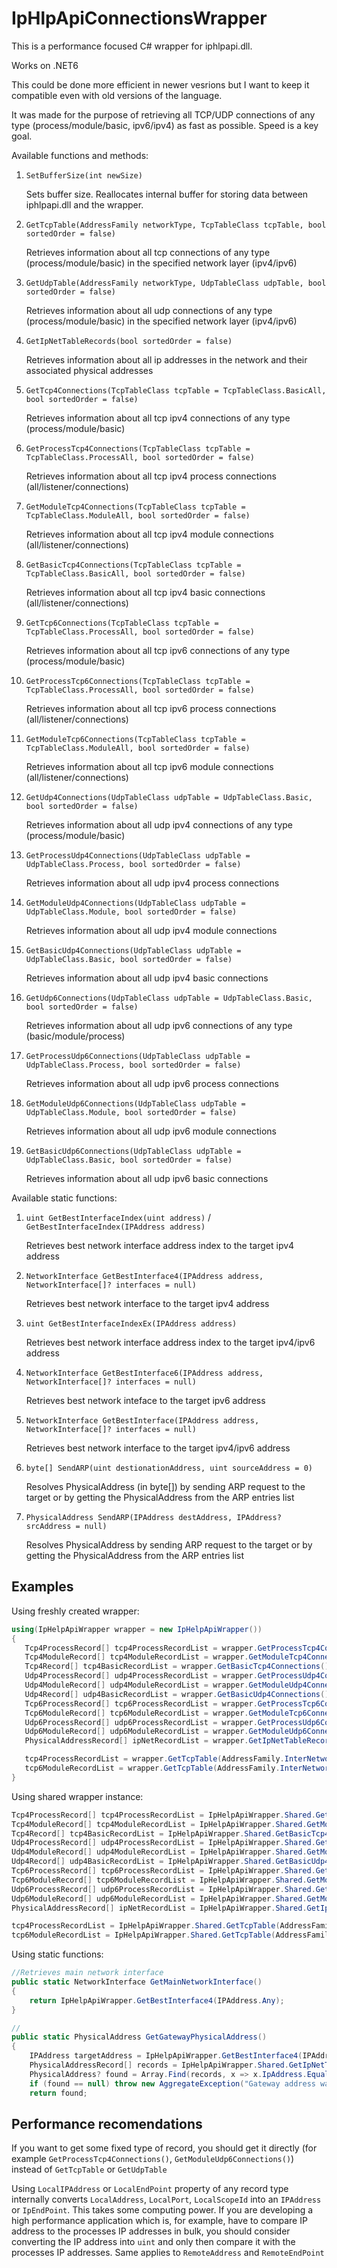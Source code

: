 # IpHlpApiConnectionsWrapper
This is a performance focused C# wrapper for iphlpapi.dll.

Works on .NET6

This could be done more efficient in newer vesrions but I want to keep it compatible even with old versions of the language.

It was made for the purpose of retrieving all TCP/UDP connections of any type (process/module/basic, ipv6/ipv4) as fast as possible. Speed is a key goal.

Available functions and methods:
1. `SetBufferSize(int newSize)`
   
   Sets buffer size. Reallocates internal buffer for storing data between iphlpapi.dll and the wrapper.
2. `GetTcpTable(AddressFamily networkType, TcpTableClass tcpTable, bool sortedOrder = false)`

   Retrieves information about all tcp connections of any type (process/module/basic) in the specified network layer (ipv4/ipv6)
3. `GetUdpTable(AddressFamily networkType, UdpTableClass udpTable, bool sortedOrder = false)`

   Retrieves information about all udp connections of any type (process/module/basic) in the specified network layer (ipv4/ipv6)
4. `GetIpNetTableRecords(bool sortedOrder = false)`

   Retrieves information about all ip addresses in the network and their associated physical addresses




5. `GetTcp4Connections(TcpTableClass tcpTable = TcpTableClass.BasicAll, bool sortedOrder = false)`

   Retrieves information about all tcp ipv4 connections of any type (process/module/basic)
6. `GetProcessTcp4Connections(TcpTableClass tcpTable = TcpTableClass.ProcessAll, bool sortedOrder = false)`

   Retrieves information about all tcp ipv4 process connections (all/listener/connections)
7. `GetModuleTcp4Connections(TcpTableClass tcpTable = TcpTableClass.ModuleAll, bool sortedOrder = false)`

   Retrieves information about all tcp ipv4 module connections (all/listener/connections)
8. `GetBasicTcp4Connections(TcpTableClass tcpTable = TcpTableClass.BasicAll, bool sortedOrder = false)`

   Retrieves information about all tcp ipv4 basic connections (all/listener/connections)
9. `GetTcp6Connections(TcpTableClass tcpTable = TcpTableClass.ProcessAll, bool sortedOrder = false)`

   Retrieves information about all tcp ipv6 connections of any type (process/module/basic)
10. `GetProcessTcp6Connections(TcpTableClass tcpTable = TcpTableClass.ProcessAll, bool sortedOrder = false)`

    Retrieves information about all tcp ipv6 process connections (all/listener/connections)
11. `GetModuleTcp6Connections(TcpTableClass tcpTable = TcpTableClass.ModuleAll, bool sortedOrder = false)`

    Retrieves information about all tcp ipv6 module connections (all/listener/connections)
12. `GetUdp4Connections(UdpTableClass udpTable = UdpTableClass.Basic, bool sortedOrder = false)`

    Retrieves information about all udp ipv4 connections of any type (process/module/basic)
13. `GetProcessUdp4Connections(UdpTableClass udpTable = UdpTableClass.Process, bool sortedOrder = false)`

    Retrieves information about all udp ipv4 process connections
14. `GetModuleUdp4Connections(UdpTableClass udpTable = UdpTableClass.Module, bool sortedOrder = false)`

    Retrieves information about all udp ipv4 module connections
15. `GetBasicUdp4Connections(UdpTableClass udpTable = UdpTableClass.Basic, bool sortedOrder = false)`

    Retrieves information about all udp ipv4 basic connections
16. `GetUdp6Connections(UdpTableClass udpTable = UdpTableClass.Basic, bool sortedOrder = false)`

    Retrieves information about all udp ipv6 connections of any type (basic/module/process)
17. `GetProcessUdp6Connections(UdpTableClass udpTable = UdpTableClass.Process, bool sortedOrder = false)`

    Retrieves information about all udp ipv6 process connections
18. `GetModuleUdp6Connections(UdpTableClass udpTable = UdpTableClass.Module, bool sortedOrder = false)`

    Retrieves information about all udp ipv6 module connections
19. `GetBasicUdp6Connections(UdpTableClass udpTable = UdpTableClass.Basic, bool sortedOrder = false)`

    Retrieves information about all udp ipv6 basic connections

Available static functions:

1. `uint GetBestInterfaceIndex(uint address)` / `GetBestInterfaceIndex(IPAddress address)`

   Retrieves best network interface address index to the target ipv4 address

2. `NetworkInterface GetBestInterface4(IPAddress address, NetworkInterface[]? interfaces = null)`

   Retrieves best network interface to the target ipv4 address

3. `uint GetBestInterfaceIndexEx(IPAddress address)`

   Retrieves best network interface address index to the target ipv4/ipv6 address

4. `NetworkInterface GetBestInterface6(IPAddress address, NetworkInterface[]? interfaces = null)`

   Retrieves best network inteface to the target ipv6 address

5. `NetworkInterface GetBestInterface(IPAddress address, NetworkInterface[]? interfaces = null)`

   Retrieves best network interface to the target ipv4/ipv6 address

6. `byte[] SendARP(uint destionationAddress, uint sourceAddress = 0)`

   Resolves PhysicalAddress (in byte[]) by sending ARP request to the target or by getting the PhysicalAddress from the ARP entries list 

7. `PhysicalAddress SendARP(IPAddress destAddress, IPAddress? srcAddress = null)`

   Resolves PhysicalAddress by sending ARP request to the target or by getting the PhysicalAddress from the ARP entries list

## Examples

Using freshly created wrapper:

```C#
using(IpHelpApiWrapper wrapper = new IpHelpApiWrapper())
{
   Tcp4ProcessRecord[] tcp4ProcessRecordList = wrapper.GetProcessTcp4Connections();
   Tcp4ModuleRecord[] tcp4ModuleRecordList = wrapper.GetModuleTcp4Connections();
   Tcp4Record[] tcp4BasicRecordList = wrapper.GetBasicTcp4Connections();
   Udp4ProcessRecord[] udp4ProcessRecordList = wrapper.GetProcessUdp4Connections();
   Udp4ModuleRecord[] udp4ModuleRecordList = wrapper.GetModuleUdp4Connections();
   Udp4Record[] udp4BasicRecordList = wrapper.GetBasicUdp4Connections();
   Tcp6ProcessRecord[] tcp6ProcessRecordList = wrapper.GetProcessTcp6Connections();
   Tcp6ModuleRecord[] tcp6ModuleRecordList = wrapper.GetModuleTcp6Connections();
   Udp6ProcessRecord[] udp6ProcessRecordList = wrapper.GetProcessUdp6Connections();
   Udp6ModuleRecord[] udp6ModuleRecordList = wrapper.GetModuleUdp6Connections();
   PhysicalAddressRecord[] ipNetRecordList = wrapper.GetIpNetTableRecords();

   tcp4ProcessRecordList = wrapper.GetTcpTable(AddressFamily.InterNetwork, TcpTableClass.ProcessConnections).Cast<Tcp4ProcessRecord>().ToArray();
   tcp6ModuleRecordList = wrapper.GetTcpTable(AddressFamily.InterNetworkV6, TcpTableClass.ModuleConnections).Cast<Tcp6ModuleRecord>().ToArray();
}
```

Using shared wrapper instance:
```C#
Tcp4ProcessRecord[] tcp4ProcessRecordList = IpHelpApiWrapper.Shared.GetProcessTcp4Connections();
Tcp4ModuleRecord[] tcp4ModuleRecordList = IpHelpApiWrapper.Shared.GetModuleTcp4Connections();
Tcp4Record[] tcp4BasicRecordList = IpHelpApiWrapper.Shared.GetBasicTcp4Connections();
Udp4ProcessRecord[] udp4ProcessRecordList = IpHelpApiWrapper.Shared.GetProcessUdp4Connections();
Udp4ModuleRecord[] udp4ModuleRecordList = IpHelpApiWrapper.Shared.GetModuleUdp4Connections();
Udp4Record[] udp4BasicRecordList = IpHelpApiWrapper.Shared.GetBasicUdp4Connections();
Tcp6ProcessRecord[] tcp6ProcessRecordList = IpHelpApiWrapper.Shared.GetProcessTcp6Connections();
Tcp6ModuleRecord[] tcp6ModuleRecordList = IpHelpApiWrapper.Shared.GetModuleTcp6Connections();
Udp6ProcessRecord[] udp6ProcessRecordList = IpHelpApiWrapper.Shared.GetProcessUdp6Connections();
Udp6ModuleRecord[] udp6ModuleRecordList = IpHelpApiWrapper.Shared.GetModuleUdp6Connections();
PhysicalAddressRecord[] ipNetRecordList = IpHelpApiWrapper.Shared.GetIpNetTableRecords();

tcp4ProcessRecordList = IpHelpApiWrapper.Shared.GetTcpTable(AddressFamily.InterNetwork, TcpTableClass.ProcessConnections).Cast<Tcp4ProcessRecord>().ToArray();
tcp6ModuleRecordList = IpHelpApiWrapper.Shared.GetTcpTable(AddressFamily.InterNetworkV6, TcpTableClass.ModuleConnections).Cast<Tcp6ModuleRecord>().ToArray();
```

Using static functions:
```C#
//Retrieves main network interface
public static NetworkInterface GetMainNetworkInterface()
{
    return IpHelpApiWrapper.GetBestInterface4(IPAddress.Any);
}

//
public static PhysicalAddress GetGatewayPhysicalAddress()
{
    IPAddress targetAddress = IpHelpApiWrapper.GetBestInterface4(IPAddress.Any).GetIPProperties().GatewayAddresses.Last().Address;.;
    PhysicalAddressRecord[] records = IpHelpApiWrapper.Shared.GetIpNetTableRecords(); // List of ip addresses and their physical addresses
    PhysicalAddress? found = Array.Find(records, x => x.IpAddress.Equals(targetAddress) && (x.NetType != IpNetType.Invalid))?.PhysicalAddress;
    if (found == null) throw new AggregateException("Gateway address was not found in the table");
    return found;
```

## Performance recomendations
If you want to get some fixed type of record, you should get it directly (for example `GetProcessTcp4Connections()`, `GetModuleUdp6Connections()`) instead of `GetTcpTable` or `GetUdpTable`

Using `LocalIPAddress` or `LocalEndPoint` property of any record type internally converts `LocalAddress`, `LocalPort`, `LocalScopeId` into an `IPAddress` or `IpEndPoint`. This takes some computing power. If you are developing a high performance application which is, for example, have to compare IP address to the processes IP addresses in bulk, you should consider converting the IP address into `uint` and only then compare it with the processes IP addresses. Same applies to `RemoteAddress` and `RemoteEndPoint`
